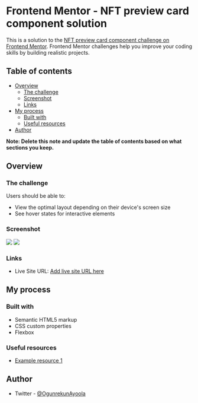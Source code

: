 # Frontend Mentor - NFT preview card component solution

This is a solution to the [NFT preview card component challenge on Frontend Mentor](https://www.frontendmentor.io/challenges/README-template.mdnft-preview-card-component-SbdUL_w0U). Frontend Mentor challenges help you improve your coding skills by building realistic projects. 

## Table of contents

- [Overview](#overview)
  - [The challenge](#the-challenge)
  - [Screenshot](#screenshot)
  - [Links](#links)
- [My process](#my-process)
  - [Built with](#built-with)
  - [Useful resources](#useful-resources)
- [Author](#author)

**Note: Delete this note and update the table of contents based on what sections you keep.**

## Overview

### The challenge

Users should be able to:

- View the optimal layout depending on their device's screen size
- See hover states for interactive elements

### Screenshot

![](image/screenshot1.png)
![](image/screenshot2.png)


### Links

- Live Site URL: [Add live site URL here](https://ogunrekunayoola.github.io/nft-preview-card/)

## My process

### Built with

- Semantic HTML5 markup
- CSS custom properties
- Flexbox
### Useful resources

- [Example resource 1](https://www.w3schools.com.com) 

## Author
- Twitter - [@OgunrekunAyoola](https://www.twitter.com/OgunrekunAyoola)
